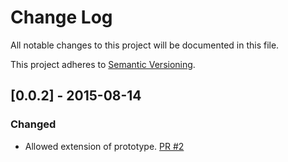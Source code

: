 # Change Log

All notable changes to this project will be documented in this file.

This project adheres to [Semantic Versioning](http://semver.org/).

## [0.0.2] - 2015-08-14
### Changed
- Allowed extension of prototype. [PR #2](https://github.com/miguelmota/array-without/pull/2)
